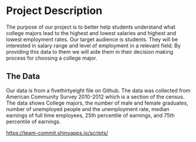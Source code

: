 # Project Description
The purpose of our project is to better help students understand what college majors lead to the highest and lowest salaries and highest and lowest employment rates. Our target audience is students. They will be interested in salary range and level of employment in a relevant field. By providing this data to them we will aide them in their decision making process for choosing a college major. 

## The Data
Our data is from a fivethirtyeight file on Github. The data was collected from American Community Survey 2010-2012 which is a section of the census. The data shows College majors, the number of male and female graduates, number of unemployed people and the unemployment rate, median earnings of full time employees, 25th percentile of earnings, and 75th percentile of earnings. 
  
https://team-commit.shinyapps.io/scripts/
